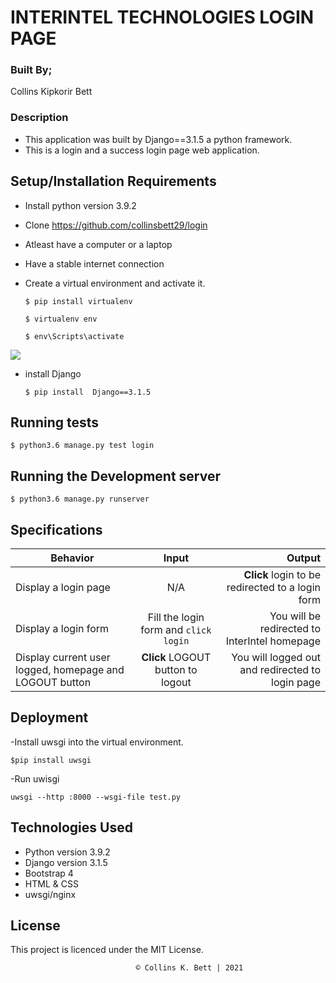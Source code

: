 # INTERINTEL TECHNOLOGIES LOGIN PAGE

### Built By;
Collins Kipkorir Bett

### Description
- This application was built by Django==3.1.5 a python framework.
- This is a login and a success login page web application.


## Setup/Installation Requirements

* Install python version 3.9.2
* Clone https://github.com/collinsbett29/login
* Atleast have a computer or a laptop
* Have a stable internet connection

* Create a virtual environment and activate it.

   `$ pip install virtualenv`

   ```$ virtualenv env```

   ```$ env\Scripts\activate```


![](images/screenshot(13).png)

* install Django

   ```$ pip install  Django==3.1.5```

## Running tests
   ```$ python3.6 manage.py test login```

## Running the Development server
  ```$ python3.6 manage.py runserver```

## Specifications

| Behavior        | Input           | Output |
| ------------- |:-------------:| -----:|
| Display a login page | N/A | **Click** login to be redirected to a login form |
| Display a login form | Fill the login form and `click login` | You will be redirected to InterIntel homepage |
| Display current user logged, homepage and LOGOUT button | **Click** LOGOUT button to logout | You will logged out and redirected to login page |

## Deployment
-Install uwsgi into the virtual environment.

   ```$pip install uwsgi```

-Run uwisgi

   ```uwsgi --http :8000 --wsgi-file test.py```

## Technologies Used

  * Python version 3.9.2
  * Django version 3.1.5
  * Bootstrap 4
  * HTML & CSS 
  * uwsgi/nginx


## License

This project is licenced under the MIT License.


                                © Collins K. Bett | 2021





